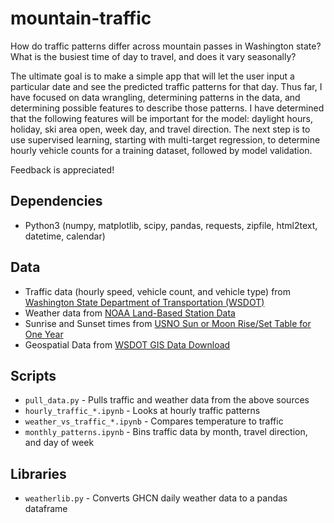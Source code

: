 # mountain-traffic
How do traffic patterns differ across mountain passes in Washington state?
What is the busiest time of day to travel, and does it vary seasonally?

The ultimate goal is to make a simple app that will let the user input
a particular date and see the predicted traffic patterns for that day. 
Thus far, I have focused on data wrangling, determining patterns in the data, 
and determining possible features to describe those patterns. I have determined 
that the following features will be important for the model: daylight hours, 
holiday, ski area open, week day, and travel direction. The next step is to use 
supervised learning, starting with multi-target regression, to determine hourly 
vehicle counts for a training dataset, followed by model validation.

Feedback is appreciated!

## Dependencies
- Python3 (numpy, matplotlib, scipy, pandas, requests, zipfile, html2text, datetime, calendar)

## Data
- Traffic data (hourly speed, vehicle count, and vehicle type) from [Washington State Department of Transportation (WSDOT)](http://www.wsdot.wa.gov/data/tools/geoportal/?config=traffic)
- Weather data from [NOAA Land-Based Station Data](https://www.ncdc.noaa.gov/data-access/land-based-station-data) 
- Sunrise and Sunset times from [USNO Sun or Moon Rise/Set Table for One Year](http://aa.usno.navy.mil/data/docs/RS_OneYear.php#forma)
- Geospatial Data from [WSDOT GIS Data Download](http://www.wsdot.wa.gov/mapsdata/geodatacatalog/)

## Scripts
- `pull_data.py` - Pulls traffic and weather data from the above sources
- `hourly_traffic_*.ipynb` - Looks at hourly traffic patterns
- `weather_vs_traffic_*.ipynb` - Compares temperature to traffic
- `monthly_patterns.ipynb` - Bins traffic data by month, travel direction, and day of week

## Libraries
- `weatherlib.py` - Converts GHCN daily weather data to a pandas dataframe 
